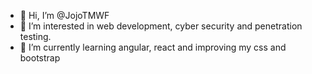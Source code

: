- 👋 Hi, I’m @JojoTMWF
- 👀 I’m interested in web development, cyber security and penetration testing.
- 🌱 I’m currently learning angular, react and improving my css and bootstrap
<!---
JojoTMWF/JojoTMWF is a ✨ special ✨ repository because its `README.md` (this file) appears on your GitHub profile.
You can click the Preview link to take a look at your changes.
--->
